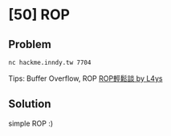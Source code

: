 # [50] ROP

## Problem

```
nc hackme.inndy.tw 7704
```
Tips: Buffer Overflow, ROP
[ROP輕鬆談 by L4ys](http://www.slideshare.net/hackstuff/rop-40525248)

## Solution

simple ROP :)

